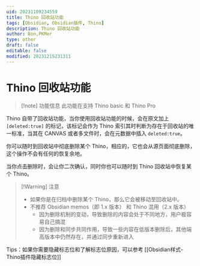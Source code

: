 ```yaml
---
uid: 20231109234559
title: Thino 回收站功能
tags: [Obsidian, Obsidian插件, Thino]
description: Thino 回收站功能
author: Bon,PKMer
type: other
draft: false
editable: false
modified: 20231215231311
---
```


# Thino 回收站功能

> [!note] 功能信息
> 此功能在支持 Thino basic 和 Thino Pro

Thino 自带了回收站功能，当你使用回收站功能的时候，会在原文加上 `[deleted:true]` 的标记，该标记会作为 Thino 索引其时判断为存在于回收站的唯一标准，当其在 CANVAS 或者多文件时，会在元数据中插入 `deleted:true`。

你可以随时到回收站中彻底删除某个 Thino，相应的，它也会从源页面彻底删除，这个操作不会有任何的恢复余地。

当你点击删除时，会让你二次确认，同时你也可以随时到 Thino 回收站中恢复某个 Thino。

> [!Warning] 注意
> - 如果你是在归档中删除某个 Thino，那么它会被移动至回收站中。
> - 不推荐 Obsidian memos（即 1.x 版本） 和 Thino 混用（2.x 版本）
> 	- 因为删除机制的变动，导致删除的内容会处于不同地方，用户极容易自己搞混
> 	- 因为删除和同步共同作用，导致一些内容在低版本删除后，其他端高版本中仍然存在，并通过同步重新进入

Tips：如果你需要隐藏标志位和了解标志位原因，可以参考 [[Obsidian样式-Thino插件隐藏标志位]]